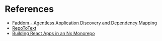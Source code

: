# References

- [Faddom - Agentless Application Discovery and Dependency Mapping](https://faddom.com/)
- [RepoToText](https://github.com/GeekyGhost/RepoToText)
- [Building React Apps in an Nx Monorepo](https://nx.dev/getting-started/tutorials/react-monorepo-tutorial)
